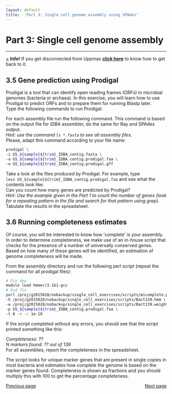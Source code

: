 ```yaml
---
layout: default
title:  'Part 3: Single cell genome assembly using SPAdes'
---
```


# Part 3: Single cell genome assembly
---

<!-- <p class="bg-warning">If you get disconnected from Uppmax [click here](lostConnection) to know how to get back </p> -->
<div class="alert alert-info">
  <a href="#" class="close" data-dismiss="alert" aria-label="close">&times;</a>
  <strong>Info!</strong> If you get disconnected from Uppmax <a href="lostConnection"><strong>click here</strong></a> to know how to get back to it.
</div>

## 3.5 Gene prediction using Prodigal

Prodigal is a tool that can identify open reading frames (ORFs) in microbial genomes (bacteria or archaea). 
In this exercise, you will learn how to use Prodigal to predict ORFs and to prepare them for running Blastp later.  
Type the following commands to run Prodigal:  

For each assembly file run the following command. This command is based on the output file for *IDBA* assembler, do the same for Ray and SPAdes output.  
*Hint: use the command ```ls *.fasta``` to see all assembly files.*  
Please, adapt this command according to your file name:  

```sh
prodigal \
-i G5_${sample}${trim}_IDBA_contig.fasta \
-a G5_${sample}${trim}_IDBA_contig.prodigal.faa \
-o G5_${sample}${trim}_IDBA_contig.prodigal.gff
```

Take a look at the files produced by Prodigal. For example, type  
```less G5_${sample}${trim}_IDBA_contig.prodigal.faa``` and see what the contents look like.  
Can you count how many genes are predicted by Prodigal?  
*Hint: Use the example given in the Part 1 to count the number of genes (look for a repeating pattern in the file and search for that pattern using grep).* 
Tabulate the results in the spreadsheet.

## 3.6 Running completeness estimates


Of course, you will be interested to know how 'complete' is your assembly. In order to determine completeness, we make use of an in-house script that checks for the presence of a number of universally conserved genes. 
Based on how many of these genes will be identified, an estimation of genome completeness will be made.

From the assembly directory and run the following perl script (repeat the command for all prodigal files):

```sh
# Fix dep
module load hmmer/3.1b1-gcc
# End fix
perl /proj/g2015028/nobackup/single_cell_exercises/scripts/micomplete.pl \
-h /proj/g2015028/nobackup/single_cell_exercises/scripts/Bact139.hmm \
-w /proj/g2015028/nobackup/single_cell_exercises/scripts/Bact139.weights \
-p G5_${sample}${trim}_IDBA_contig.prodigal.faa \
-t 8 -e -c 1e-10
```

If the script completed without any errors, you should see that the script printed something like this:

*Completeness: ??  
N markers found: ?? out of 139*  
For all assemblies, report the completeness in the spreadsheet.

The script looks for unique marker genes that are present in single copies in most bacteria and estimates how complete the genome is based on the marker genes found. Completeness is shown as fractions and you should multiply this with 100 to get the percentage completeness.

<div>
 <span style="float:left"><a class="btn btn-primary" href="scg_part3_4"> Previous page</a></span>
 <span style="float:right"><a class="btn btn-primary" href="scg_part3_7"> Next page</a></span>
</div>
